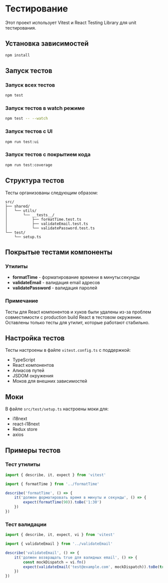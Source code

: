 # Тестирование

Этот проект использует Vitest и React Testing Library для unit тестирования.

## Установка зависимостей

```bash
npm install
```

## Запуск тестов

### Запуск всех тестов

```bash
npm test
```

### Запуск тестов в watch режиме

```bash
npm test -- --watch
```

### Запуск тестов с UI

```bash
npm run test:ui
```

### Запуск тестов с покрытием кода

```bash
npm run test:coverage
```

## Структура тестов

Тесты организованы следующим образом:

```
src/
├── shared/
│   └── utils/
│       └── __tests__/
│           ├── formatTime.test.ts
│           ├── validateEmail.test.ts
│           └── validatePassword.test.ts
└── test/
    └── setup.ts
```

## Покрытые тестами компоненты

### Утилиты

-   **formatTime** - форматирование времени в минуты:секунды
-   **validateEmail** - валидация email адресов
-   **validatePassword** - валидация паролей

### Примечание

Тесты для React компонентов и хуков были удалены из-за проблем совместимости с production build React в тестовом окружении. Оставлены только тесты для утилит, которые работают стабильно.

## Настройка тестов

Тесты настроены в файле `vitest.config.ts` с поддержкой:

-   TypeScript
-   React компонентов
-   Алиасов путей
-   JSDOM окружения
-   Моков для внешних зависимостей

## Моки

В файле `src/test/setup.ts` настроены моки для:

-   i18next
-   react-i18next
-   Redux store
-   axios

## Примеры тестов

### Тест утилиты

```typescript
import { describe, it, expect } from 'vitest'

import { formatTime } from '../formatTime'

describe('formatTime', () => {
	it('должен форматировать время в минуты и секунды', () => {
		expect(formatTime(90)).toBe('1:30')
	})
})
```

### Тест валидации

```typescript
import { describe, it, expect, vi } from 'vitest'

import { validateEmail } from '../validateEmail'

describe('validateEmail', () => {
	it('должен возвращать true для валидных email', () => {
		const mockDispatch = vi.fn()
		expect(validateEmail('test@example.com', mockDispatch)).toBe(true)
	})
})
```
